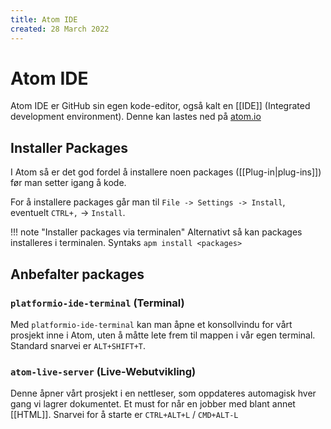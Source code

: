 ```yaml
---
title: Atom IDE
created: 28 March 2022
---
```

# Atom IDE
Atom IDE er GitHub sin egen kode-editor, også kalt en [[IDE]] (Integrated development environment). Denne kan lastes ned på [atom.io](https://atom.io/)
<br>

## Installer Packages
I Atom så er det god fordel å installere noen packages ([[Plug-in|plug-ins]]) før man setter igang å kode. 

For å installere packages går man til `File -> Settings -> Install`, eventuelt `CTRL+,` -> `Install`.

!!! note "Installer packages via terminalen"
	Alternativt så kan packages installeres i terminalen. Syntaks `apm install <packages>`

## Anbefalter packages
### `platformio-ide-terminal` (Terminal)
Med `platformio-ide-terminal` kan man åpne et konsollvindu for vårt prosjekt inne i Atom, uten å måtte lete frem til mappen i vår egen terminal. Standard snarvei er `ALT+SHIFT+T`.

### `atom-live-server` (Live-Webutvikling)
Denne åpner vårt prosjekt i en nettleser, som oppdateres automagisk hver gang vi lagrer dokumentet. Et must for når en jobber med blant annet [[HTML]]. Snarvei for å starte er `CTRL+ALT+L` / `CMD+ALT-L`